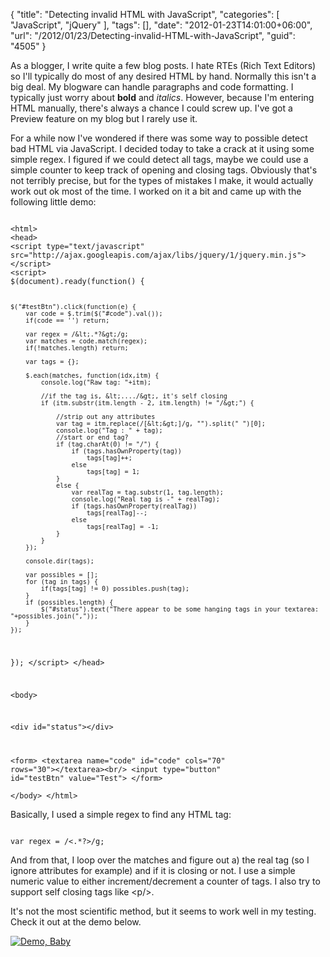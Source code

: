 {
	"title": "Detecting invalid HTML with JavaScript",
	"categories": [
		"JavaScript",
		"jQuery"
	],
	"tags": [],
	"date": "2012-01-23T14:01:00+06:00",
	"url": "/2012/01/23/Detecting-invalid-HTML-with-JavaScript",
	"guid": "4505"
}

As a blogger, I write quite a few blog posts. I hate RTEs (Rich Text Editors) so I'll typically do most of any desired HTML by hand. Normally this isn't a big deal. My blogware can handle paragraphs and code formatting. I typically just worry about <b>bold</b> and <i>italics</i>. However, because I'm entering HTML manually, there's always a chance I could screw up. I've got a Preview feature on my blog but I rarely use it.
<!--more-->
<p/>

For a while now I've wondered if there was some way to possible detect bad HTML via JavaScript. I decided today to take a crack at it using some simple regex. I figured if we could detect all tags, maybe we could use a simple counter to keep track of opening and closing tags. Obviously that's not terribly precise, but for the types of mistakes I make, it would actually work out ok most of the time. I worked on it a bit and came up with the following little demo:

<p/>

<code>
&lt;html&gt;
&lt;head&gt;
&lt;script type="text/javascript" src="http://ajax.googleapis.com/ajax/libs/jquery/1/jquery.min.js"&gt;&lt;/script&gt;
&lt;script&gt;
$(document).ready(function() {

	$("#testBtn").click(function(e) {
		var code = $.trim($("#code").val());
		if(code == '') return;
		
		var regex = /&lt;.*?&gt;/g;
		var matches = code.match(regex);
		if(!matches.length) return;
		
		var tags = {};
		
		$.each(matches, function(idx,itm) {
			console.log("Raw tag: "+itm);

			//if the tag is, &lt;..../&gt;, it's self closing
			if (itm.substr(itm.length - 2, itm.length) != "/&gt;") {
			
				//strip out any attributes
				var tag = itm.replace(/[&lt;&gt;]/g, "").split(" ")[0];
				console.log("Tag : " + tag);
				//start or end tag?
				if (tag.charAt(0) != "/") {
					if (tags.hasOwnProperty(tag)) 
						tags[tag]++;
					else 
						tags[tag] = 1;
				}
				else {
					var realTag = tag.substr(1, tag.length);
					console.log("Real tag is -" + realTag);
					if (tags.hasOwnProperty(realTag)) 
						tags[realTag]--;
					else 
						tags[realTag] = -1;
				}
			}
		});

		console.dir(tags);
		
		var possibles = [];
		for (tag in tags) {
			if(tags[tag] != 0) possibles.push(tag);
		}
		if (possibles.length) {
			$("#status").text("There appear to be some hanging tags in your textarea: "+possibles.join(","));
		}
	});
	

});
&lt;/script&gt;
&lt;/head&gt;

&lt;body&gt;

&lt;div id="status"&gt;&lt;/div&gt;

&lt;form&gt;
	&lt;textarea name="code" id="code" cols="70" rows="30"&gt;&lt;/textarea&gt;&lt;br/&gt;
	&lt;input type="button" id="testBtn" value="Test"&gt;
&lt;/form&gt;	
&lt;/body&gt;
&lt;/html&gt;
</code>

<p/>

Basically, I used a simple regex to find any HTML tag:

<p/>

<code>
var regex = /&lt;.*?&gt;/g;
</code>

<p/>

And from that, I loop over the matches and figure out a) the real tag (so I ignore attributes for example) and if it is closing or not. I use a simple numeric value to either increment/decrement a counter of tags. I also try to support self closing tags like &lt;p/&gt;. 

<p/>

It's not the most scientific method, but it seems to work well in my testing. Check it out at the demo below.

<p/>

<a href="http://www.raymondcamden.com/demos/2012/jan/23/test.html"><img src="http://static.raymondcamden.com/images/icon_128.png" title="Demo, Baby" border="0"></a>